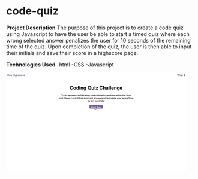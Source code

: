 # code-quiz
**Project Description**
The purpose of this project is to create a code quiz using Javascript to have the user be able to start a timed quiz where each wrong selected answer penalizes the user for 10 seconds of the remaining time of the quiz. Upon completion of the quiz, the user is then able to input their initials and save their score in a highscore page.

**Technologies Used**
-html
-CSS
-Javascript

![Code Quiz Demo](assets\04-web-apis-homework-demo.gif)
